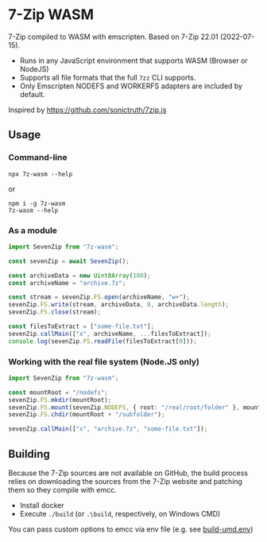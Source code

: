 # 7-Zip WASM

7-Zip compiled to WASM with emscripten. Based on 7-Zip 22.01 (2022-07-15).

- Runs in any JavaScript environment that supports WASM (Browser or NodeJS)
- Supports all file formats that the full `7zz` CLI supports.
- Only Emscripten NODEFS and WORKERFS adapters are included by default.

Inspired by https://github.com/sonictruth/7zip.js

## Usage

### Command-line

```
npx 7z-wasm --help
```

or

```
npm i -g 7z-wasm
7z-wasm --help
```

### As a module

```ts
import SevenZip from "7z-wasm";

const sevenZip = await SevenZip();

const archiveData = new Uint8Array(100);
const archiveName = "archive.7z";

const stream = sevenZip.FS.open(archiveName, "w+");
sevenZip.FS.write(stream, archiveData, 0, archiveData.length);
sevenZip.FS.close(stream);

const filesToExtract = ["some-file.txt"];
sevenZip.callMain(["x", archiveName, ...filesToExtract]);
console.log(sevenZip.FS.readFile(filesToExtract[0]));
```

### Working with the real file system (Node.JS only)

```ts
import SevenZip from "7z-wasm";

const mountRoot = "/nodefs";
sevenZip.FS.mkdir(mountRoot);
sevenZip.FS.mount(sevenZip.NODEFS, { root: "/real/root/folder" }, mountRoot);
sevenZip.FS.chdir(mountRoot + "/subfolder");

sevenZip.callMain(["x", "archive.7z", "some-file.txt"]);
```

## Building

Because the 7-Zip sources are not available on GitHub, the build process relies on downloading the sources from the
7-Zip website and patching them so they compile with emcc.

- Install docker
- Execute `./build` (or `.\build`, respectively, on Windows CMD)

You can pass custom options to emcc via env file (e.g. see [build-umd.env]())
